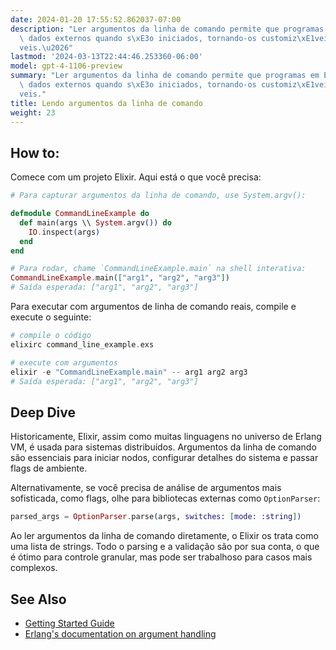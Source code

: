 ```yaml
---
date: 2024-01-20 17:55:52.862037-07:00
description: "Ler argumentos da linha de comando permite que programas em Elixir recebam\
  \ dados externos quando s\xE3o iniciados, tornando-os customiz\xE1veis e flex\xED\
  veis.\u2026"
lastmod: '2024-03-13T22:44:46.253360-06:00'
model: gpt-4-1106-preview
summary: "Ler argumentos da linha de comando permite que programas em Elixir recebam\
  \ dados externos quando s\xE3o iniciados, tornando-os customiz\xE1veis e flex\xED\
  veis."
title: Lendo argumentos da linha de comando
weight: 23
---
```


## How to:
Comece com um projeto Elixir. Aqui está o que você precisa:

```elixir
# Para capturar argumentos da linha de comando, use System.argv():

defmodule CommandLineExample do
  def main(args \\ System.argv()) do
    IO.inspect(args)
  end
end

# Para rodar, chame `CommandLineExample.main` na shell interativa:
CommandLineExample.main(["arg1", "arg2", "arg3"])
# Saída esperada: ["arg1", "arg2", "arg3"]
```
Para executar com argumentos de linha de comando reais, compile e execute o seguinte:

```elixir
# compile o código
elixirc command_line_example.exs

# execute com argumentos
elixir -e "CommandLineExample.main" -- arg1 arg2 arg3
# Saída esperada: ["arg1", "arg2", "arg3"]
```

## Deep Dive
Historicamente, Elixir, assim como muitas linguagens no universo de Erlang VM, é usada para sistemas distribuídos. Argumentos da linha de comando são essenciais para iniciar nodos, configurar detalhes do sistema e passar flags de ambiente.

Alternativamente, se você precisa de análise de argumentos mais sofisticada, como flags, olhe para bibliotecas externas como `OptionParser`:

```elixir
parsed_args = OptionParser.parse(args, switches: [mode: :string])
```

Ao ler argumentos da linha de comando diretamente, o Elixir os trata como uma lista de strings. Todo o parsing e a validação são por sua conta, o que é ótimo para controle granular, mas pode ser trabalhoso para casos mais complexos.

## See Also
- [Getting Started Guide](https://elixir-lang.org/getting-started/introduction.html)
- [Erlang's documentation on argument handling](http://erlang.org/doc/man/init.html#get_arguments-0)
